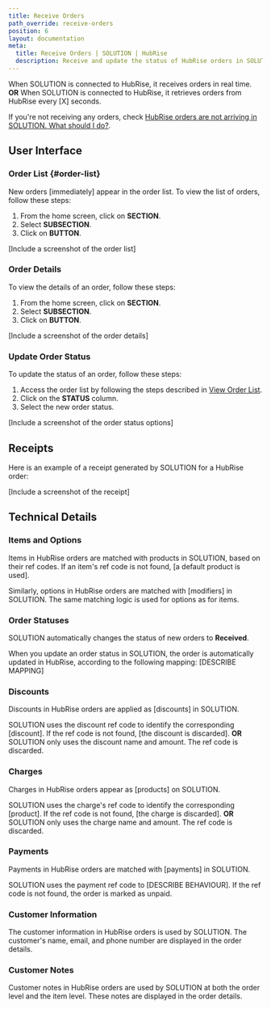 ```yaml
---
title: Receive Orders
path_override: receive-orders
position: 6
layout: documentation
meta:
  title: Receive Orders | SOLUTION | HubRise
  description: Receive and update the status of HubRise orders in SOLUTION. Connect your apps and synchronise your data.
---
```


When SOLUTION is connected to HubRise, it receives orders in real time.
**OR**
When SOLUTION is connected to HubRise, it retrieves orders from HubRise every [X] seconds.

If you're not receiving any orders, check [HubRise orders are not arriving in SOLUTION. What should I do?](/apps/SOLUTION/faqs/orders-not-received-errors).

## User Interface

### Order List {#order-list}

New orders [immediately] appear in the order list. To view the list of orders, follow these steps:

1. From the home screen, click on **SECTION**.
2. Select **SUBSECTION**.
3. Click on **BUTTON**.

[Include a screenshot of the order list]

### Order Details

To view the details of an order, follow these steps:

1. From the home screen, click on **SECTION**.
2. Select **SUBSECTION**.
3. Click on **BUTTON**.

[Include a screenshot of the order details]

### Update Order Status

To update the status of an order, follow these steps:

1. Access the order list by following the steps described in [View Order List](#order-list).
2. Click on the **STATUS** column.
3. Select the new order status.

[Include a screenshot of the order status options]

## Receipts

Here is an example of a receipt generated by SOLUTION for a HubRise order:

[Include a screenshot of the receipt]

## Technical Details

### Items and Options

Items in HubRise orders are matched with products in SOLUTION, based on their ref codes. If an item's ref code is not found, [a default product is used].

Similarly, options in HubRise orders are matched with [modifiers] in SOLUTION. The same matching logic is used for options as for items.

### Order Statuses

SOLUTION automatically changes the status of new orders to **Received**.

When you update an order status in SOLUTION, the order is automatically updated in HubRise, according to the following mapping:
[DESCRIBE MAPPING]

### Discounts

Discounts in HubRise orders are applied as [discounts] in SOLUTION.

SOLUTION uses the discount ref code to identify the corresponding [discount]. If the ref code is not found, [the discount is discarded].
**OR**
SOLUTION only uses the discount name and amount. The ref code is discarded.

### Charges

Charges in HubRise orders appear as [products] on SOLUTION.

SOLUTION uses the charge's ref code to identify the corresponding [product]. If the ref code is not found, [the charge is discarded].
**OR**
SOLUTION only uses the charge name and amount. The ref code is discarded.

### Payments

Payments in HubRise orders are matched with [payments] in SOLUTION.

SOLUTION uses the payment ref code to [DESCRIBE BEHAVIOUR]. If the ref code is not found, the order is marked as unpaid.

### Customer Information

The customer information in HubRise orders is used by SOLUTION. The customer's name, email, and phone number are displayed in the order details.

### Customer Notes

Customer notes in HubRise orders are used by SOLUTION at both the order level and the item level. These notes are displayed in the order details.
